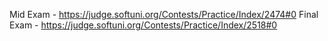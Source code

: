 Mid Exam - https://judge.softuni.org/Contests/Practice/Index/2474#0
Final Exam - https://judge.softuni.org/Contests/Practice/Index/2518#0